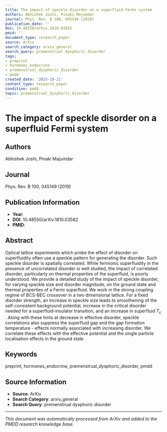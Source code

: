 ```yaml
---
title: The impact of speckle disorder on a superfluid Fermi system
authors: Abhishek Joshi, Pinaki Majumdar
journal: Phys. Rev. B 100, 045149 (2019)
publication_date: ''
doi: 10.48550/arXiv.1810.03582
pmid: ''
document_type: research_paper
source: ArXiv
search_category: arxiv_general
search_query: premenstrual dysphoric disorder
tags:
- preprint
- hormones_endocrine
- premenstrual_dysphoric_disorder
- pmdd
created_date: '2025-10-21'
content_type: research_paper
condition: pmdd
topic: premenstrual_dysphoric_disorder
---
```


# The impact of speckle disorder on a superfluid Fermi system

## Authors
Abhishek Joshi, Pinaki Majumdar

## Journal
Phys. Rev. B 100, 045149 (2019)

## Publication Information
- **Year**: 
- **DOI**: 10.48550/arXiv.1810.03582
- **PMID**: 

## Abstract
Optical lattice experiments which probe the effect of disorder on superfluidity often use a speckle pattern for generating the disorder. Such speckle disorder is spatially correlated. While fermionic superfluidity in the presence of uncorrelated disorder is well studied, the impact of correlated disorder, particularly on thermal properties of the superfluid, is poorly understood. We provide a detailed study of the impact of speckle disorder, for varying speckle size and disorder magnitude, on the ground state and thermal properties of a Fermi superfluid. We work in the strong coupling regime of BCS-BEC crossover in a two dimensional lattice. For a fixed disorder strength, an increase in speckle size leads to smoothening of the self-consistent background potential, increase in the critical disorder needed for a superfluid-insulator transition, and an increase in superfluid $T_c$ . Along with these hints at decrease in effective disorder, speckle correlations also suppress the superfluid gap and the gap formation temperature - effects normally associated with increasing disorder. We correlate these effects with the effective potential and the single particle localisation effects in the ground state

## Keywords
preprint, hormones_endocrine, premenstrual_dysphoric_disorder, pmdd

## Source Information
- **Source**: ArXiv
- **Search Category**: arxiv_general
- **Search Query**: premenstrual dysphoric disorder

---
*This document was automatically processed from ArXiv and added to the PMDD research knowledge base.*

